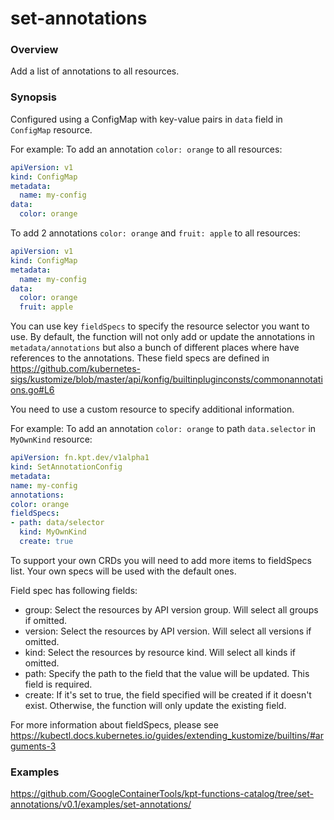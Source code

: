 # set-annotations

### Overview

<!--mdtogo:Short-->

Add a list of annotations to all resources.

<!--mdtogo-->

### Synopsis

<!--mdtogo:Long-->

Configured using a ConfigMap with key-value pairs in `data` field in `ConfigMap`
resource.

For example: To add an annotation `color: orange` to all resources:

```yaml
apiVersion: v1
kind: ConfigMap
metadata:
  name: my-config
data:
  color: orange
```

To add 2 annotations `color: orange` and `fruit: apple` to all resources:

```yaml
apiVersion: v1
kind: ConfigMap
metadata:
  name: my-config
data:
  color: orange
  fruit: apple
```

You can use key `fieldSpecs` to specify the resource selector you want to use.
By default, the function will not only add or update the annotations in
`metadata/annotations` but also a bunch of different places where have
references to the annotations. These field specs are defined in
https://github.com/kubernetes-sigs/kustomize/blob/master/api/konfig/builtinpluginconsts/commonannotations.go#L6

You need to use a custom resource to specify additional information.

For example: To add an annotation `color: orange` to path `data.selector` in
`MyOwnKind` resource:

```yaml
apiVersion: fn.kpt.dev/v1alpha1
kind: SetAnnotationConfig
metadata:
name: my-config
annotations:
color: orange
fieldSpecs:
- path: data/selector
  kind: MyOwnKind
  create: true
```

To support your own CRDs you will need to add more items to fieldSpecs list.
Your own specs will be used with the default ones.

Field spec has following fields:

- group: Select the resources by API version group. Will select all groups if
  omitted.
- version: Select the resources by API version. Will select all versions if
  omitted.
- kind: Select the resources by resource kind. Will select all kinds if omitted.
- path: Specify the path to the field that the value will be updated. This field
  is required.
- create: If it's set to true, the field specified will be created if it doesn't
  exist. Otherwise, the function will only update the existing field.

For more information about fieldSpecs, please see
https://kubectl.docs.kubernetes.io/guides/extending_kustomize/builtins/#arguments-3

<!--mdtogo-->

### Examples

<!-- TODO: update the following link to web page -->

<!--mdtogo:Examples-->

https://github.com/GoogleContainerTools/kpt-functions-catalog/tree/set-annotations/v0.1/examples/set-annotations/

<!--mdtogo-->
